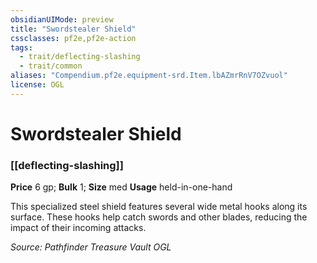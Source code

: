 ```yaml
---
obsidianUIMode: preview
title: "Swordstealer Shield"
cssclasses: pf2e,pf2e-action
tags:
  - trait/deflecting-slashing
  - trait/common
aliases: "Compendium.pf2e.equipment-srd.Item.lbAZmrRnV7OZvuol"
license: OGL
---
```

# Swordstealer Shield

### [[deflecting-slashing]]


**Price** 6 gp; 
**Bulk** 1; **Size** med
**Usage** held-in-one-hand

This specialized steel shield features several wide metal hooks along its surface. These hooks help catch swords and other blades, reducing the impact of their incoming attacks.

*Source: Pathfinder Treasure Vault*
*OGL*